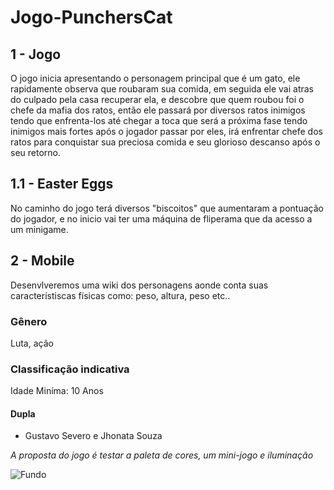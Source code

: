 # Jogo-PunchersCat


## 1 - Jogo
O jogo inicia apresentando o personagem principal que é um gato, ele rapidamente observa que roubaram sua comida, em seguida ele vai atras do culpado pela casa recuperar ela, e 
descobre que quem roubou foi o chefe da mafia dos ratos, então ele passará por diversos ratos inimigos tendo que enfrenta-los até chegar a toca que será a próxima fase tendo inimigos mais fortes
após o jogador passar por eles, irá enfrentar chefe dos ratos para conquistar sua preciosa comida e seu glorioso descanso após o seu retorno.

## 1.1 - Easter Eggs
No caminho do jogo terá diversos "biscoitos" que aumentaram a pontuação do jogador, e no inicio vai ter uma máquina de fliperama que da acesso a um minigame.

## 2 - Mobile
Desenvlveremos uma wiki dos personagens aonde conta suas característiscas físicas como: peso, altura, peso etc..


### Gênero
 Luta, ação

### Classificação indicativa
Idade Miníma: 10 Anos

#### Dupla 
- Gustavo Severo e Jhonata Souza 


*A proposta do jogo é testar a paleta
de cores, um mini-jogo e iluminação*

<br1>

![Fundo](https://github.com/Jhonata-souza/PunchersCat/assets/101649107/d3c81ecf-8d83-4141-accb-5564eb94e71f)
